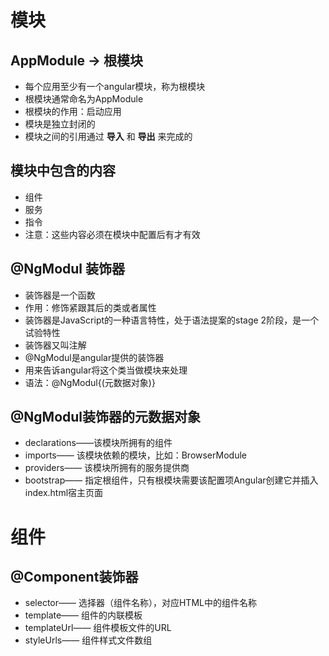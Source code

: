 # 模块
## AppModule -> 根模块
- 每个应用至少有一个angular模块，称为根模块
- 根模块通常命名为AppModule
- 根模块的作用：启动应用
- 模块是独立封闭的
- 模块之间的引用通过 **导入** 和 **导出** 来完成的 

## 模块中包含的内容
- 组件
- 服务
- 指令
- 注意：这些内容必须在模块中配置后有才有效
## @NgModul 装饰器
- 装饰器是一个函数
- 作用：修饰紧跟其后的类或者属性
- 装饰器是JavaScript的一种语言特性，处于语法提案的stage 2阶段，是一个试验特性
- 装饰器又叫注解
- @NgModul是angular提供的装饰器
- 用来告诉angular将这个类当做模块来处理
- 语法：@NgModul{(元数据对象)}

## @NgModul装饰器的元数据对象
- declarations——该模块所拥有的组件
- imports—— 该模块依赖的模块，比如：BrowserModule
- providers—— 该模块所拥有的服务提供商
- bootstrap—— 指定根组件，只有根模块需要该配置项Angular创建它并插入index.html宿主页面

# 组件
## @Component装饰器
- selector—— 选择器（组件名称），对应HTML中的组件名称
- template—— 组件的内联模板
- templateUrl—— 组件模板文件的URL
- styleUrls—— 组件样式文件数组
